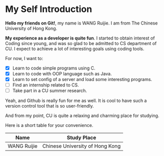 # My Self Introduction

__Hello my friends on Git!__, my name is WANG Ruijie. I am from The Chinese University of Hong Kong.

__My experience as a developer is quite fun__. I started to obtain interest of Coding since young, and was so glad to be admitted to CS department of CU. I expect to achieve a lot of interesting goals using coding tools.

For now, I want to:

 * [x] Learn to code simple programs using C.
 * [x] Learn to code with OOP language such as Java.
 * [x] Learn to set config of a server and load some interesting programs.
 * [ ] Find an internship related to CS.
 * [ ] Take part in a CU summer research.

Yeah, and Github is really fun for me as well. It is cool to have such a version control tool that is so user-friendly.

And from my point, CU is quite a relaxing and charming place for studying.

Here is a short table for your convenience.

|  Name  |  Study Place  |
|  :----:  | :----:  |
| WANG Ruijie | Chinese University of Hong Kong |
